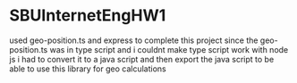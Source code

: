 # SBUInternetEngHW1
used geo-position.ts and express to complete this project 
since the geo-position.ts was in type script and i couldnt make type script work with node js i had to convert it to a java script and then export the java script to be able to use this library for geo calculations
